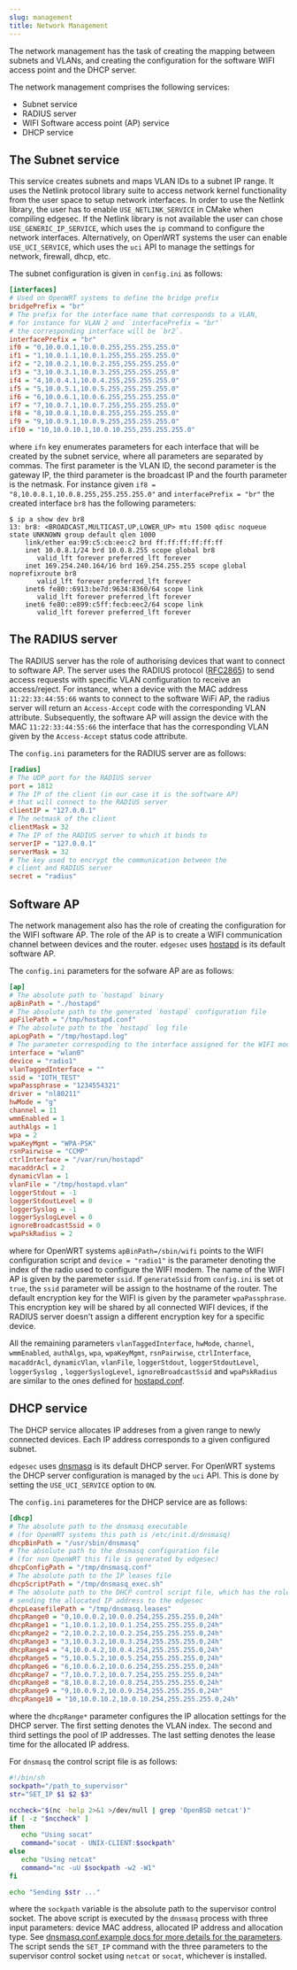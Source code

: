 ```yaml
---
slug: management
title: Network Management
---
```


The network management has the task of creating the mapping between subnets and VLANs, and creating the configuration for the software WIFI access point and the DHCP server.

The network management comprises the following services:

- Subnet service
- RADIUS server
- WIFI Software access point (AP) service
- DHCP service

## The Subnet service

This service creates subnets and maps VLAN IDs to a subnet IP range. It uses the Netlink protocol library suite to access network kernel functionality from the user space to setup network interfaces. In order to use the Netlink library, the user has to enable `USE_NETLINK_SERVICE` in CMake when compiling edgesec. If the Netlink library is not available the user can chose `USE_GENERIC_IP_SERVICE`, which uses the `ip` command to configure the network interfaces. Alternatively, on OpenWRT systems the user can enable `USE_UCI_SERVICE`, which uses the `uci` API to manage the settings for network, firewall, dhcp, etc.

The subnet configuration is given in `config.ini` as follows:

```ini
[interfaces]
# Used on OpenWRT systems to define the bridge prefix
bridgePrefix = "br"
# The prefix for the interface name that corresponds to a VLAN,
# for instance for VLAN 2 and `interfacePrefix = "br"`
# the corresponding interface will be `br2`.
interfacePrefix = "br"
if0 = "0,10.0.0.1,10.0.0.255,255.255.255.0"
if1 = "1,10.0.1.1,10.0.1.255,255.255.255.0"
if2 = "2,10.0.2.1,10.0.2.255,255.255.255.0"
if3 = "3,10.0.3.1,10.0.3.255,255.255.255.0"
if4 = "4,10.0.4.1,10.0.4.255,255.255.255.0"
if5 = "5,10.0.5.1,10.0.5.255,255.255.255.0"
if6 = "6,10.0.6.1,10.0.6.255,255.255.255.0"
if7 = "7,10.0.7.1,10.0.7.255,255.255.255.0"
if8 = "8,10.0.8.1,10.0.8.255,255.255.255.0"
if9 = "9,10.0.9.1,10.0.9.255,255.255.255.0"
if10 = "10,10.0.10.1,10.0.10.255,255.255.255.0"
```

where `ifn` key enumerates parameters for each interface that will be created by the subnet service, where all parameters are separated by commas. The first parameter is the VLAN ID, the second parameter is the gateway IP, the third parameter is the broadcast IP and the fourth parameter is the netmask. For instance given `if8 = "8,10.0.8.1,10.0.8.255,255.255.255.0"` and `interfacePrefix = "br"` the created interface `br8` has the following parameters:

```console
$ ip a show dev br8
13: br8: <BROADCAST,MULTICAST,UP,LOWER_UP> mtu 1500 qdisc noqueue state UNKNOWN group default qlen 1000
    link/ether ea:99:c5:cb:ee:c2 brd ff:ff:ff:ff:ff:ff
    inet 10.0.8.1/24 brd 10.0.8.255 scope global br8
       valid_lft forever preferred_lft forever
    inet 169.254.240.164/16 brd 169.254.255.255 scope global noprefixroute br8
       valid_lft forever preferred_lft forever
    inet6 fe80::6913:be7d:9634:8360/64 scope link
       valid_lft forever preferred_lft forever
    inet6 fe80::e899:c5ff:fecb:eec2/64 scope link
       valid_lft forever preferred_lft forever
```

## The RADIUS server

The RADIUS server has the role of authorising devices that want to connect to software AP. The server uses the RADIUS protocol ([RFC2865](https://datatracker.ietf.org/doc/html/rfc2865)) to send access requests with specific VLAN configuration to receive an access/reject. For instance, when a device with the MAC address `11:22:33:44:55:66` wants to connect to the software WiFi AP, the radius server will return an `Access-Accept` code with the corresponding VLAN attribute. Subsequently, the software AP will assign the device with the MAC `11:22:33:44:55:66` the interface that has the corresponding VLAN given by the `Access-Accept` status code attribute.

The `config.ini` parameters for the RADIUS server are as follows:

```ini
[radius]
# The UDP port for the RADIUS server
port = 1812
# The IP of the client (in our case it is the software AP)
# that will connect to the RADIUS server
clientIP = "127.0.0.1"
# The netmask of the client
clientMask = 32
# The IP of the RADIUS server to which it binds to
serverIP = "127.0.0.1"
serverMask = 32
# The key used to encrypt the communication between the
# client and RADIUS server
secret = "radius"
```

## Software AP

The network management also has the role of creating the configuration for the WIFI software AP. The role of the AP is to create a WIFI communication channel between devices and the router. `edgesec` uses [hostapd](https://w1.fi/hostapd/) is its default software AP.

The `config.ini` parameters for the sofware AP are as follows:

```ini
[ap]
# The absolute path to `hostapd` binary
apBinPath = "./hostapd"
# The absolute path to the generated `hostapd` configuration file
apFilePath = "/tmp/hostapd.conf"
# The absolute path to the `hostapd` log file
apLogPath = "/tmp/hostapd.log"
# The parameter correspoding to the interface assigned for the WIFI modem
interface = "wlan0"
device = "radio1"
vlanTaggedInterface = ""
ssid = "IOTH_TEST"
wpaPassphrase = "1234554321"
driver = "nl80211"
hwMode = "g"
channel = 11
wmmEnabled = 1
authAlgs = 1
wpa = 2
wpaKeyMgmt = "WPA-PSK"
rsnPairwise = "CCMP"
ctrlInterface = "/var/run/hostapd"
macaddrAcl = 2
dynamicVlan = 1
vlanFile = "/tmp/hostapd.vlan"
loggerStdout = -1
loggerStdoutLevel = 0
loggerSyslog = -1
loggerSyslogLevel = 0
ignoreBroadcastSsid = 0
wpaPskRadius = 2
```

where for OpenWRT systems `apBinPath=/sbin/wifi` points to the WIFI configuration script and `device = "radio1"` is the parameter denoting the index of the radio used to configure the WIFI modem. The name of the WIFI AP is given by the paremeter `ssid`. If `generateSsid` from `config.ini` is set ot `true`, the `ssid` parameter will be assign to the hostname of the router. The default encryption key for the WIFI is given by the parameter `wpaPassphrase`. This encryption key will be shared by all connected WIFI devices, if the RADIUS server doesn't assign a different encryption key for a specific device.

All the remaining parameters `vlanTaggedInterface`, `hwMode`, `channel`, `wmmEnabled`, `authAlgs`, `wpa`, `wpaKeyMgmt`, `rsnPairwise`, `ctrlInterface`, `macaddrAcl`, `dynamicVlan`, `vlanFile`, `loggerStdout`, `loggerStdoutLevel`, `loggerSyslog `, `loggerSyslogLevel`, `ignoreBroadcastSsid` and `wpaPskRadius` are similar to the ones defined for [hostapd.conf](https://w1.fi/cgit/hostap/plain/hostapd/hostapd.conf).

## DHCP service

The DHCP service allocates IP addreses from a given range to newly connected devices. Each IP address corresponds to a given configured subnet.

`edgesec` uses [dnsmasq](https://thekelleys.org.uk/gitweb/?p=dnsmasq.git;a=summary) is its default DHCP server. For OpenWRT systems the DHCP server configuration is managed by the `uci` API. This is done by setting the `USE_UCI_SERVICE` option to `ON`.

The `config.ini` parameteres for the DHCP service are as follows:

```ini
[dhcp]
# The absolute path to the dnsmasq executable
# (for OpenWRT systems this path is /etc/init.d/dnsmasq)
dhcpBinPath = "/usr/sbin/dnsmasq"
# The absolute path to the dnsmasq configuration file
# (for non OpenWRT this file is generated by edgesec)
dhcpConfigPath = "/tmp/dnsmasq.conf"
# The absolute path to the IP leases file
dhcpScriptPath = "/tmp/dnsmasq_exec.sh"
# The absolute path to the DHCP control script file, which has the role of
# sending the allocated IP address to the edgesec
dhcpLeasefilePath = "/tmp/dnsmasq.leases"
dhcpRange0 = "0,10.0.0.2,10.0.0.254,255.255.255.0,24h"
dhcpRange1 = "1,10.0.1.2,10.0.1.254,255.255.255.0,24h"
dhcpRange2 = "2,10.0.2.2,10.0.2.254,255.255.255.0,24h"
dhcpRange3 = "3,10.0.3.2,10.0.3.254,255.255.255.0,24h"
dhcpRange4 = "4,10.0.4.2,10.0.4.254,255.255.255.0,24h"
dhcpRange5 = "5,10.0.5.2,10.0.5.254,255.255.255.0,24h"
dhcpRange6 = "6,10.0.6.2,10.0.6.254,255.255.255.0,24h"
dhcpRange7 = "7,10.0.7.2,10.0.7.254,255.255.255.0,24h"
dhcpRange8 = "8,10.0.8.2,10.0.8.254,255.255.255.0,24h"
dhcpRange9 = "9,10.0.9.2,10.0.9.254,255.255.255.0,24h"
dhcpRange10 = "10,10.0.10.2,10.0.10.254,255.255.255.0,24h"
```

where the `dhcpRange*` parameter configures the IP allocation settings for the DHCP server. The first setting denotes the VLAN index. The second and third settings the pool of IP addresses. The last setting denotes the lease time for the allocated IP address.

For `dnsmasq` the control script file is as follows:

```bash
#!/bin/sh
sockpath="/path_to_supervisor"
str="SET_IP $1 $2 $3"

nccheck="$(nc -help 2>&1 >/dev/null | grep 'OpenBSD netcat')"
if [ -z "$nccheck" ]
then
   echo "Using socat"
   command="socat - UNIX-CLIENT:$sockpath"
else
   echo "Using netcat"
   command="nc -uU $sockpath -w2 -W1"
fi

echo "Sending $str ..."
```

where the `sockpath` variable is the absolute path to the supervisor control socket. The above script is executed by the `dnsmasq` process with three input parameters: device MAC address, allocated IP address and allocation type. See [dnsmasq.conf.example docs for more details for the parameters](https://thekelleys.org.uk/gitweb/?p=dnsmasq.git;a=blob;f=dnsmasq.conf.example;h=2047630802967d4dc5d4e0da881e517044136825;hb=HEAD). The script sends the `SET_IP` command with the three parameters to the supervisor control socket using `netcat` or `socat`, whichever is installed.
